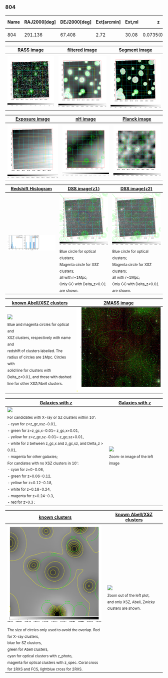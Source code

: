 <div STYLE="page-break-after: always;"></div>

### 804

|Name|RAJ2000[deg]|DEJ2000[deg] |Ext[arcmin]| Ext,ml | z | z_src| C|GC(XSZ,Delta_z<0.01)| GC(OPT,Delta_z<0.01)|GC| R_sig[arcmin] | R500[arcmin] | R500[Mpc]| CRsig[c/s] | CR500[c/s] |L500[1E44 erg/s]|F500[1E-12 erg/s/cm^2]| M500[1E14 Msun]|Tx[keV]|Cnt_sig|Beta|Rc[arcmin]|Comment|Alias|
|---|---|---|---|---|---|------|---|--------|---------|----------|---|---|---|---|---|---|---|---|---|---|---|---|---|---|
|804| 291.136| 67.408| 2.72| 30.08| 0.0735(0.006)| z1, z_opt| S| -| W| W| 12.212| 6.044| 0.507| 0.024(0.013)| 0.023(0.012)| 0.042(0.012)| 0.316(0.092)| 0.40(0.06)| 1.24(0.12)| 70.6| 0.902(-0.117+0.070)| 4.308(-0.677+0.503)| -| t116|

|[RASS image](../image/804/804_img.pdf)|[filtered image](../image/804/804_fil.pdf)|[Segment image](../image/804/804_seg.pdf)|
|-------------------|--------------------|-------------------|
| <img src="../image/804/804_img.png" width="300">  | <img src="../image/804/804_fil.png" width="300">   | <img src="../image/804/804_seg.png" width="300">  |

|[Exposure image](../image/804/804_mex.pdf)| [nH image](../image/804/804_nh.pdf)| [Planck image](../image/804/804_p.pdf)|
|-------------------|--------------------|-------------------|
|<img src="../image/804/804_mex.png" width="300">   | <img src="../image/804/804_nh.png" width="300">    | <img src="../image/804/804_p.png" width="300"> |

|[Redshift Histogram](../image/804/804_zg.pdf) | [DSS image(z1)](../image/804/804_dss_z1.pdf)      |  [DSS image(z2)](../image/804/804_dss_z2.pdf)    |
|-------------------|--------------------|-------------------|
|<img src="../image/804/804_zg.png" width="300"> |<img src="../image/804/804_dss_z1.png" width="300"> <sub><br>Blue circle for optical clusters; <br>Magenta circle for XSZ clusters; <br>all with r=1Mpc; <br>Only GC with Delta_z<0.01 are shown. </sub>| <img src="../image/804/804_dss_z2.png" width="300"><sub><br>Blue circle for optical clusters; <br>Magenta circle for XSZ clusters; <br>all with r=1Mpc; <br>Only GC with Delta_z<0.01 are shown. </sub> |

|[known Abell/XSZ clusters](../image/804/804_m.pdf) | [2MASS image](../image/804/804_2mass.pdf)      |
|-------------------|-------------------|
|<img src=../image/804/804_m.png width="300"> <br><sub>Blue and magenta circles for optical and <br>XSZ clusters, respectively with name and <br>redshift of clusters labelled. The <br>radius of circles are 1Mpc. Circles with <br>solid line for clusters with <br>Delta_z<0.01, and those with dashed <br>line for other XSZ/Abell clusters.        </sub>|<img src="../image/804/804_2mass.png" width="300">  |

|[Galaxies with z](../image/804/804_opt_ned.pdf) |[Galaxies with z](../image/804/804_opt_ned_zoom.pdf) |
|-------------------|-------------------|
| <img src=../image/804/804_opt_ned.png width="300"> <br><sub> For candidates with X-ray or SZ clusters within 10': <br> - cyan for z<z_gc,xsz-0.01, <br> - green for z=z_gc,x-0.01~ z_gc,x+0.01, <br> - yellow for z=z_gc,sz-0.01~ z_gc,sz+0.01, <br> - white for z between z_gc,x and z_gc,sz, and Delta_z > 0.01, <br> - magenta for other galaxies; <br>For candiates with no XSZ clusters in 10': <br> - cyan for z=0-0.06, <br> - green for z=0.06-0.12, <br> - yellow for z=0.12-0.18, <br> - white for z=0.18-0.24, <br> - magenta for z=0.24-0.3, <br> - red for z>0.3 ;  </sub>|<img src=../image/804/804_opt_ned_zoom.png width="300">  <br><sub> Zoom-in image of the left image</sub>|

|[known clusters](../image/804/804_gc.pdf) |[known Abell/XSZ clusters](../image/804/804_gc_large.pdf) |
|-------------------|-------------------|
| <img src=../image/804/804_gc.png width="300"> <br><sub> The size of circles only used to avoid the overlap. Red for X-ray clusters, <br> blue for SZ clusters, <br> green for Abell clusters, <br> cyan for optical clusters with z_photo, <br> magenta for optical clusters with z_spec. Coral cross for 1RXS and FCS, lightblue cross for 2RXS. </sub>|<img src=../image/804/804_gc_large.png width="300"> <br><sub> Zoom out of the left plot, <br> and only XSZ, Abell, Zwicky clusters are shown. </sub> |



